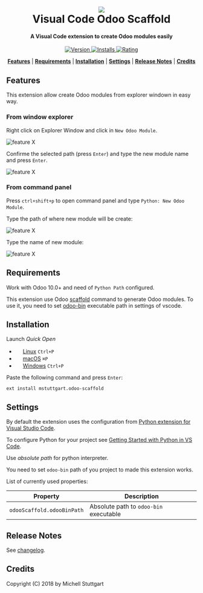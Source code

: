 <h1 align="center">
<br>
<a name="top" href="https://marketplace.visualstudio.com/items?itemName=mstuttgart.odoo-scaffold">
<img src="https://raw.githubusercontent.com/mstuttgart/vscode-odoo-scaffold/develop/images/icon.png">
</a>
<br>
Visual Code Odoo Scaffold
<br>
</h1>

<h4 align="center">A Visual Code extension to create Odoo modules easily</h4>

<p align="center">

<a name="top" href="https://marketplace.visualstudio.com/items?itemName=mstuttgart.odoo-scaffold">
<img src="https://vsmarketplacebadge.apphb.com/version-short/mstuttgart.odoo-scaffold.svg?style=flat-square" alt="Version">
</a>
<a href="https://marketplace.visualstudio.com/items?itemName=mstuttgart.odoo-scaffold">
<img src="https://vsmarketplacebadge.apphb.com/installs/mstuttgart.odoo-scaffold.svg?style=flat-square" alt="Installs">
</a>
<a href="https://marketplace.visualstudio.com/items?itemName=mstuttgart.odoo-scaffold">
<img src="https://vsmarketplacebadge.apphb.com/rating/mstuttgart.odoo-scaffold.svg?style=flat-square" alt="Rating">
</a>

</p>
<p align="center">
<b><a href="#features">Features</a></b>
|
<b><a href="#requirements">Requirements</a></b>
|
<b><a href="#installation">Installation</a></b>
|
<b><a href="#settings">Settings</a></b>
|
<b><a href="#release-notes">Release Notes</a></b>
|
<b><a href="#credits">Credits</a></b>
</p>

## Features

This extension allow create Odoo modules from explorer windown in easy way.

### From window explorer

Right click on Explorer Window and click in `New Odoo Module`.

![feature X](https://raw.githubusercontent.com/mstuttgart/vscode-odoo-scaffold/develop/images/screenshot.png)

Confirme the selected path (press `Enter`) and type the new module name and press `Enter`.

![feature X](https://raw.githubusercontent.com/mstuttgart/vscode-odoo-scaffold/develop/images/screenshot_1.png)

### From command panel

Press `ctrl+shift+p` to open command panel and type `Python: New Odoo Module`. 

Type the path of where new module will be create:

![feature X](https://raw.githubusercontent.com/mstuttgart/vscode-odoo-scaffold/develop/images/screenshot2.png)

Type the name of new module:

![feature X](https://raw.githubusercontent.com/mstuttgart/vscode-odoo-scaffold/develop/images/screenshot_1.png)

## Requirements

Work with Odoo 10.0+ and need of `Python Path` configured.

This extension use Odoo  [scaffold](https://www.odoo.com/documentation/11.0/reference/cmdline.html#scaffolding) command to generate Odoo modules. To use it, you need to set [odoo-bin](https://github.com/odoo/odoo/blob/11.0/odoo-bin) executable path in settings of vscode.

## Installation

Launch *Quick Open*
  - <img src="https://www.kernel.org/theme/images/logos/favicon.png" width=16 height=16/> <a href="https://code.visualstudio.com/shortcuts/keyboard-shortcuts-linux.pdf">Linux</a> `Ctrl+P`
  - <img src="https://developer.apple.com/favicon.ico" width=16 height=16/> <a href="https://code.visualstudio.com/shortcuts/keyboard-shortcuts-macos.pdf">macOS</a> `⌘P`
  - <img src="https://www.microsoft.com/favicon.ico" width=16 height=16/> <a href="https://code.visualstudio.com/shortcuts/keyboard-shortcuts-windows.pdf">Windows</a> `Ctrl+P`

Paste the following command and press `Enter`:

```
ext install mstuttgart.odoo-scaffold
```

## Settings

By default the extension uses the configuration from [Python extension for Visual Studio Code](https://marketplace.visualstudio.com/items?itemName=ms-python.python).

To configure Python for your project see [Getting Started with Python in VS Code](https://code.visualstudio.com/docs/python/python-tutorial).

Use *absolute path* for python interpreter.

You need to set `odoo-bin` path of you project to made this extension works.

List of currently used properties:

| Property                   | Description                   |
| -------------------------- | ----------------------------- |
| `odooScaffold.odooBinPath` | Absolute path to `odoo-bin` executable |


## Release Notes

See [changelog](CHANGELOG.md).

## Credits

Copyright (C) 2018 by Michell Stuttgart
